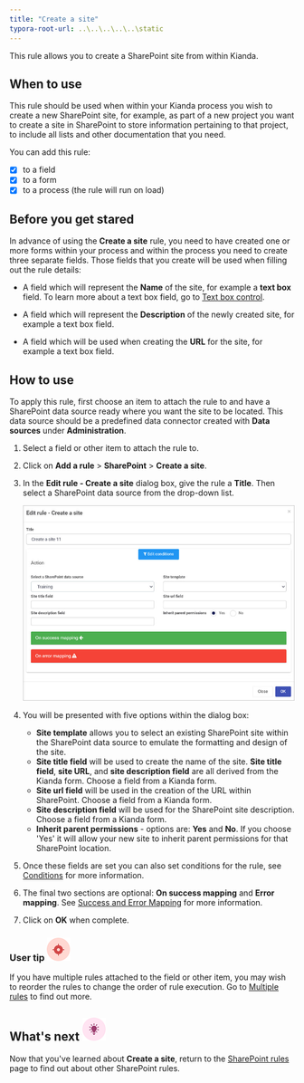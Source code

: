 ```yaml
---
title: "Create a site"
typora-root-url: ..\..\..\..\..\static
---
```


This rule allows you to create a SharePoint site from within Kianda.

## When to use

This rule should be used when within your Kianda process you wish to create a new SharePoint site, for example, as part of a new project you want to create a site in SharePoint to store information pertaining to that project, to include all lists and other documentation that you need. 

You can add this rule:

- [x] to a field
- [x] to a form 
- [x] to a process (the rule will run on load)

## Before you get stared

In advance of using the **Create a site** rule, you need to have created one or more forms within your process and within the process you need to create three separate fields. Those fields that you create will be used when filling out the rule details:

- A field which will represent the **Name** of the site, for example a **text box** field. To learn more about a text box field, go to [Text box control](/platform/controls/input/textbox/).

- A field which will represent the **Description** of the newly created site, for example a text box field.
- A field which will be used when creating the **URL** for the site, for example a text box field.

## How to use

To apply this rule, first choose an item to attach the rule to and have a SharePoint data source ready where you want the site to be located. This data source should be a predefined data connector created with **Data sources** under **Administration**. 

1. Select a field or other item to attach the rule to.
2. Click on **Add a rule** > **SharePoint** > **Create a site**.
3. In the **Edit rule - Create a site** dialog box, give the rule a **Title**. Then select a SharePoint data source from the drop-down list.

	![Create a site rule dialog box](/images/create-a-site-rule.jpg)

4. You will be presented with five options within the dialog box:
   - **Site template** allows you to select an existing SharePoint site within the SharePoint data source to emulate the formatting and design of the site.
   - **Site title field** will be used to create the name of the site. **Site title field**, **site URL**, and **site description field** are all derived from the Kianda form. Choose a field from a Kianda form.
   - **Site url field** will be used in the creation of the URL within SharePoint. Choose a field from a Kianda form.
   - **Site description field** will be used for the SharePoint site description. Choose a field from a Kianda form.
   - **Inherit parent permissions** - options are: **Yes** and **No**. If you choose 'Yes' it will allow your new site to inherit parent permissions for that SharePoint location.
5. Once these fields are set you can also set conditions for the rule, see [Conditions](/platform/rules/general/add-conditions/) for more information. 
6. The final two sections are optional: **On success mapping** and **Error mapping**. See [Success and Error Mapping](/platform/rules/general/success-error-mapping/) for more information. 

6. Click on **OK** when complete.

   

### User tip ![Target icon](/images/05.png) ###

If you have multiple rules attached to the field or other item, you may wish to reorder the rules to change the order of rule execution. Go to [Multiple rules](/platform/rules/general/multiple-rules/)  to find out more. 



## What's next  ![Idea icon](/images/18.png) ##

Now that you've learned about **Create a site**, return to the [SharePoint rules](/platform/rules/sharepoint/) page to find out about other SharePoint rules. 
